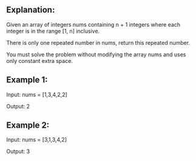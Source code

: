 ## Explanation:

Given an array of integers nums containing n + 1 integers where each integer is in the range [1, n] inclusive.

There is only one repeated number in nums, return this repeated number.

You must solve the problem without modifying the array nums and uses only constant extra space.


## Example 1:

Input: nums = [1,3,4,2,2]

Output: 2

## Example 2:

Input: nums = [3,1,3,4,2]

Output: 3
